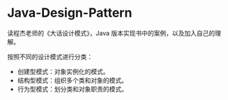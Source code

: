 # Java-Design-Pattern
读程杰老师的《大话设计模式》，Java 版本实现书中的案例，以及加入自己的理解。
  
按照不同的设计模式进行分类：
- 创建型模式：对象实例化的模式。
- 结构型模式：组织多个类和对象的模式。
- 行为型模式：划分类和对象职责的模式。